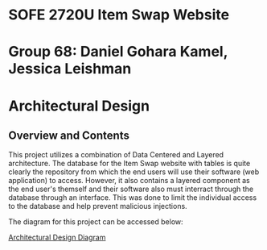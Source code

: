 # SOFE 2720U Item Swap Website
# Group 68: Daniel Gohara Kamel, Jessica Leishman
# Architectural Design
## Overview and Contents
This project utilizes a combination of Data Centered and Layered architecture.
The database for the Item Swap website with tables is quite clearly the repository from which the end users will use their software (web application) to access.  However, it also contains a layered component as the end user's themself and their software also must interract through the database through an interface.  This was done to limit the individual access to the database and help prevent malicious injections.


The diagram for this project can be accessed below:

[Architectural Design Diagram](https://github.com/SOFE2720/Group68_ItemSwap/blob/main/Design/Architectural%20Design/Group%2068%20Data-Centered_Layered%20Architecture%20Diagram.pdf)

